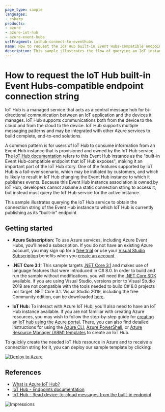 ```yaml
---
page_type: sample
languages:
- csharp
products:
- azure
- azure-iot-hub
- azure-event-hubs
urlFragment: iothub-connect-to-eventhubs
name: How to request the IoT Hub built-in Event Hubs-compatible endpoint connection string
description: This sample illustrates the flow of querying an IoT instance to obtain a connection string that can be used with the Event Hub instance to which IoT Hub is currently publishing as its "built-in" endpoint.
---
```

# How to request the IoT Hub built-in Event Hubs-compatible endpoint connection string

IoT Hub is a managed service that acts as a central message hub for bi-directional communication between an IoT application and the devices it manages. IoT Hub supports communications both from the device to the cloud and from the cloud to the device. IoT Hub supports multiple messaging patterns and may be integrated with other Azure services to build complete, end-to-end solutions.

A common pattern is for users of IoT Hub to consume information from an Event Hub instance that is provisioned and owned by the IoT Hub service. The [IoT Hub documentation](https://docs.microsoft.com/azure/iot-hub/iot-hub-devguide-endpoints) refers to this Event Hub instance as the "built-in Event Hub-compatible endpoint that IoT Hub exposes", making it an important part of the IoT Hub story.  One of the features supported by IoT Hub is a fail-over scenario, which may be initiated by customers, and which is likely to result in IoT Hub changing the Event Hub instance to which it publishes events. Because this Event Hub instance association is owned by IoT Hub, developers cannot assume a static connection string to access it, but instead must query the IoT Hub service for the active instance.

This sample illustrates querying the IoT Hub service to obtain the connection string of the Event Hub instance to which IoT Hub is currently publishing as its "built-in" endpoint.

## Getting started

- **Azure Subscription:**  To use Azure services, including Azure Event Hubs, you'll need a subscription.  If you do not have an existing Azure account, you may sign up for a [free trial](https://azure.microsoft.com/free/dotnet/) or use your [Visual Studio Subscription](https://visualstudio.microsoft.com/subscriptions/) benefits when you [create an account](https://account.windowsazure.com/Home/Index).

- **.NET Core 3.1:** This sample targets [.NET Core 3.1](https://docs.microsoft.com/dotnet/standard/frameworks#how-to-specify-target-frameworks) and makes use of language features that were introduced in C# 8.0.  In order to build and run the sample without modifications, you will need the [.NET Core SDK](https://dotnet.microsoft.com/download) available.  If you are using Visual Studio, versions prior to Visual Studio 2019 are not compatible with the tools needed to build C# 8.0 projects nor target .NET Core 3.1.  Visual Studio 2019, including the free Community edition, can be downloaded [here](https://visualstudio.microsoft.com/vs/).

- **IoT Hub:** To interact with Azure IoT Hub, you'll also need to have an IoT Hub instance available.  If you are not familiar with creating Azure resources, you may wish to follow the step-by-step guide for [creating an IoT hub using the Azure portal](https://docs.microsoft.com/azure/iot-hub/iot-hub-create-through-portal).  There, you can also find detailed instructions for using the [Azure CLI](https://docs.microsoft.com/azure/iot-hub/iot-hub-create-using-cli), [Azure PowerShell](https://docs.microsoft.com/azure/iot-hub/iot-hub-create-using-powershell), or [Azure Resource Manager (ARM) templates](https://docs.microsoft.com/azure/iot-hub/iot-hub-rm-template-powershell) to create an IoT Hub.

To quickly create the needed IoT Hub resource in Azure and to receive a connection string for it, you can deploy our sample template by clicking:

[![Deploy to Azure](https://aka.ms/deploytoazurebutton)](https://portal.azure.com/#create/Microsoft.Template/uri/https%3A%2F%2Fgithub.com%2FAzure%2Fazure-sdk-for-net%2Ftree%2Fmaster%2Fsamples%2F%2Fiothub-connect-to-eventhubs%2Fsample-resources.json)

## References

- [What is Azure IoT Hub?](https://docs.microsoft.com/azure/iot-hub/about-iot-hub)
- [IoT Hub - Endpoints documentation](https://docs.microsoft.com/azure/iot-hub/iot-hub-devguide-endpoints)
- [IoT Hub - Read device-to-cloud messages from the built-in endpoint](https://docs.microsoft.com/azure/iot-hub/iot-hub-devguide-messages-read-builtin)

![Impressions](https://azure-sdk-impressions.azurewebsites.net/api/impressions/azure-sdk-for-net%2Fsamples%2F%2Fiothub-connect-to-eventhubs%2FREADME.png)
